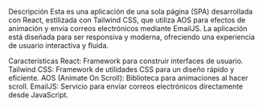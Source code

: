 
Descripción
Esta es una aplicación de una sola página (SPA) desarrollada con React, estilizada con Tailwind CSS, que utiliza AOS para efectos de animación y envía correos electrónicos mediante EmailJS. La aplicación está diseñada para ser responsiva y moderna, ofreciendo una experiencia de usuario interactiva y fluida.

Características
React: Framework para construir interfaces de usuario.
Tailwind CSS: Framework de utilidades CSS para un diseño rápido y eficiente.
AOS (Animate On Scroll): Biblioteca para animaciones al hacer scroll.
EmailJS: Servicio para enviar correos electrónicos directamente desde JavaScript.
